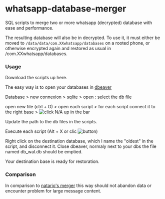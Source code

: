 # whatsapp-database-merger

SQL scripts to merge two or more whatsapp (decrypted) database with ease and performance.

The resulting database will also be in decrypted. To use it, it must either be moved to `/data/data/com.XXwhatsapp/databases` on a rooted phone,
  or otherwise encrypted again and restored as usual in /com.XXwhatsapp/databases.
  
### Usage

Download the scripts up here.

The easy way is to open your databases in [dbeaver](https://dbeaver.io/download/) 

Database > new connexion > sqlite > open : select the db file

open new file (ctrl + O) > open each script > for each script connect it to the right base > ![click N/A up in the bar](https://user-images.githubusercontent.com/43207983/167259262-9b1cc634-8c6c-4fa1-a263-654e38c99c01.png)

Update the path to the db files in the scripts.
 
Execute each script (Alt + X or clic ![button](https://user-images.githubusercontent.com/43207983/167259327-9cf1e47d-486f-4908-a8d2-1b6e5b17b342.png))

Right click on the destination database, which I name the "oldest" in the script, and disconnect it. Close dbeaver, normaly next to your dbs the file named db_wal.db should be emptied.

Your destination base is ready for restoration.

### Comparison

In comparison to [natario's merger](https://github.com/natario1/whatsapp-database-merger/) this way should not abandon data or encounter problem for large message content.


